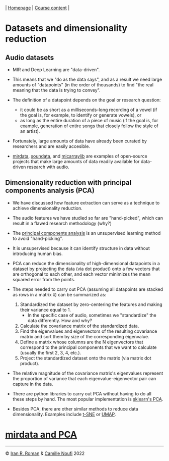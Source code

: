 | [Homepage](https://dl4mir.github.io) | [Course content](https://dl4mir.github.io/#course-content) |

# Datasets and dimensionality reduction

## Audio datasets

* MIR and Deep Learning are "data-driven".

* This means that we "do as the data says", and as a result we need large amounts of "datapoints" (in the order of thousands) to find "the real meaning that the data is trying to convey".

* The definition of a datapoint depends on the goal or research question:
    * it could be as short as a milliseconds-long recording of a vowel (if the goal is, for example, to identify or generate vowels), or 
    * as long as the entire duration of a piece of music (if the goal is, for example, generation of entire songs that closely follow the style of an artist).

* Fortunately, large amounts of data have already been curated by researchers and are easily accesible. 

* [mirdata](https://mirdata.readthedocs.io), [soundata](https://soundata.readthedocs.io), and [micarraylib](https://github.com/micarraylib/micarraylib) are examples of open-source projects that make large amounts of data readily available for data-driven research with audio.

## Dimensionality reduction with principal components analysis (PCA)

* We have discussed how feature extraction can serve as a technique to achieve dimensionality reduction. 

* The audio features we have studied so far are "hand-picked", which can result in a flawed research methodology (why?)

* The [principal components analysis](https://en.wikipedia.org/wiki/Principal_component_analysis) is an unsupervised learning method to avoid "hand-picking". 

* It is unsupervised because it can identify structure in data without introducing human bias.

* PCA can reduce the dimensionality of high-dimensional datapoints in a dataset by projecting the data (via dot product) onto a few vectors that are orthogonal to each other, and each vector minimizes the mean squared error from the points.

* The steps needed to carry out PCA (assuming all datapoints are stacked as rows in a matrix `X`) can be summarized as:
    1. Standardized the dataset by zero-centering the features and making their variance equal to 1. 
        * In the specific case of audio, sometimes we "standardize" the data differently. How and why?
    2. Calculate the covariance matrix of the standardized data.
    3. Find the eigenvalues and eigenvectors of the resulting covariance matrix and sort them by size of the corresponding eigenvalue.
    4. Define a matrix whose columns are the N eigenvectors that correspond to the principal components that we want to calculate (usually the first 2, 3, 4, etc.).
    5. Project the standardized dataset onto the matrix (via matrix dot product).

* The relative magnitude of the covariance matrix's eigenvalues represent the proportion of variance that each eigenvalue-eigenvector pair can capture in the data.

* There are python libraries to carry out PCA without having to do all these steps by hand. The most popular implementation is [sklearn's PCA](https://scikit-learn.org/stable/modules/generated/sklearn.decomposition.PCA.html).

* Besides PCA, there are other similar methods to reduce data dimensionality. Examples include [t-SNE](https://scikit-learn.org/stable/modules/generated/sklearn.manifold.TSNE.html) or [UMAP](https://umap-learn.readthedocs.io/en/latest/basic_usage.html).

# [mirdata and PCA](https://colab.research.google.com/github/dl4mir/assignments/blob/main/pca.ipynb)

___

&copy; [Iran R. Roman](https://iranroman.github.io) & [Camille Noufi](http://camillenoufi.com) 2022
